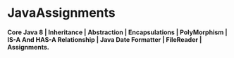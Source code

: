 # JavaAssignments
**Core Java 8 | Inheritance | Abstraction | Encapsulations | PolyMorphism | IS-A And HAS-A Relationship | Java Date Formatter | FileReader | Assignments.**
